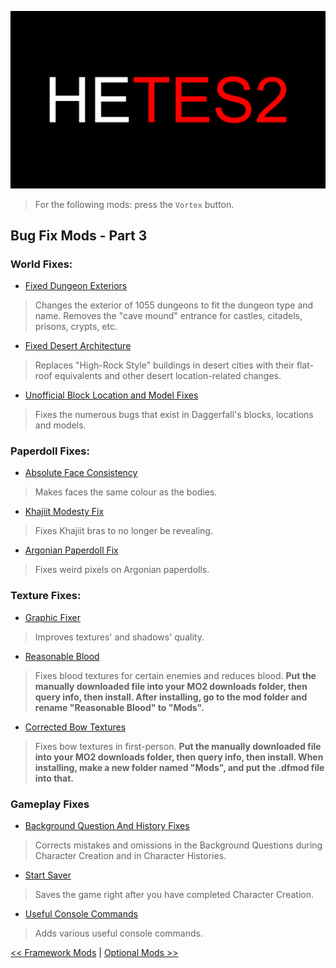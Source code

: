 ![HyperEssentials Branding](https://raw.githubusercontent.com/Biblioklept/hyperessentials/main/img/hetes2.png)

> For the following mods: press the `Vortex` button.

## Bug Fix Mods - Part 3

### World Fixes:
- [Fixed Dungeon Exteriors](https://www.nexusmods.com/daggerfallunity/mods/225)
> Changes the exterior of 1055 dungeons to fit the dungeon type and name. Removes the "cave mound" entrance for castles, citadels, prisons, crypts, etc.
- [Fixed Desert Architecture](https://www.nexusmods.com/daggerfallunity/mods/333)
> Replaces "High-Rock Style" buildings in desert cities with their flat-roof equivalents and other desert location-related changes.
- [Unofficial Block Location and Model Fixes](https://www.nexusmods.com/daggerfallunity/mods/100)
> Fixes the numerous bugs that exist in Daggerfall's blocks, locations and models.

### Paperdoll Fixes:
- [Absolute Face Consistency](https://www.nexusmods.com/daggerfallunity/mods/461)
> Makes faces the same colour as the bodies.
- [Khajiit Modesty Fix](https://www.nexusmods.com/daggerfallunity/mods/255)
> Fixes Khajiit bras to no longer be revealing.
- [Argonian Paperdoll Fix](https://www.nexusmods.com/daggerfallunity/mods/429)
> Fixes weird pixels on Argonian paperdolls.

### Texture Fixes:
- [Graphic Fixer](https://www.nexusmods.com/daggerfallunity/mods/280)
> Improves textures' and shadows' quality.
- [Reasonable Blood](https://www.nexusmods.com/daggerfallunity/mods/103)
> Fixes blood textures for certain enemies and reduces blood. **Put the manually downloaded file into your MO2 downloads folder, then query info, then install. After installing, go to the mod folder and rename "Reasonable Blood" to "Mods".**
- [Corrected Bow Textures](https://www.nexusmods.com/daggerfallunity/mods/355)
> Fixes bow textures in first-person. **Put the manually downloaded file into your MO2 downloads folder, then query info, then install. When installing, make a new folder named "Mods", and put the .dfmod file into that.**

### Gameplay Fixes
- [Background Question And History Fixes](https://www.nexusmods.com/daggerfallunity/mods/436)
> Corrects mistakes and omissions in the Background Questions during Character Creation and in Character Histories.
- [Start Saver](https://www.nexusmods.com/daggerfallunity/mods/71)
> Saves the game right after you have completed Character Creation.
- [Useful Console Commands](https://www.nexusmods.com/daggerfallunity/mods/312)
> Adds various useful console commands.

[<< Framework Mods](./frameworks.md) | 
[Optional Mods >>](./optionals.md)